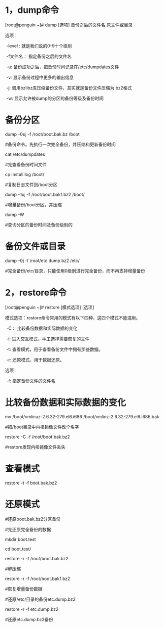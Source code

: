 # 			1，dump命令

[root@penguin ~]#  dump [选项] 备份之后的文件名 原文件或目录

选项：

​	-level :			就是我们说的0-9十个级别

​	-f文件名：		指定备份之后的文件名

​	-u:					备份成功之后，把备份时间记录在/etc/dumpdates文件

​	-v:					显示备份过程中更多的输出信息

​	-j:					调用bzlibz库压缩备份文件，其实就是备份文件压缩为.bz2格式

​	-w:					显示允许被dump的分区的备份等级及备份时间

# 			备份分区

dump -0uj -f /root/boot.bak.bz /boot

#备份命令。先执行一次完全备份，并压缩和更新备份时间

cat /etc/dumpdates

#先查看备份时间文件

cp install.log /boot/

#复制日志文件到/boot分区

dump -1uj -f /root/boot.bak1.bz2 /boot/

#增量备份/boot分区，并压缩

dump -W

#查询分区的备份时间及备份级别的

# 			备份文件或目录

dump -0j -f /root/etc.dump.bz2 /etc/

#完全备份/etc/目录，只能使用0级别进行完全备份，而不再支持增量备份

# 			2，restore命令

[root@penguin ~]# restore [模式选项] [选项]

模式选项：restore命令常用的模式有以下四种，这四个模式不能混用。

​	-C：	比较备份数据和实际数据的变化

​	-i:		进入交互模式，手工选择需要恢复的文件

​	-t:		查看模式，用于查看备份文件中拥有那些数据。

​	-r:		还原模式，用于数据还原。

选项：

​	-f:		指定备份文件的文件名

# 			比较备份数据和实际数据的变化

mv /boot/vmlinuz-2.6.32-279.el6.i686 /boot/vmlinz-2.6.32-279.el6.i686.bak

\#把/boot目录中内核镜像文件改个名字

restore -C -f /root/boot.bak.bz2

\#restore发现内核镜像文件丢失

# 			查看模式

restore -t -f boot.bak.bz2

# 			还原模式

#还原boot.bak.bz2分区备份

#先还原完全备份的数据

mkdir boot.test

cd boot.test/

restore -r -f /root/boot.bak.bz2

#解压缩

restore -r -f /root/boot.bak1.bz2

#恢复增量备份数据

#还原/etc/目录的备份etc.dump.bz2

restore -r -f etc.dump.bz2

#还原etc.dump.bz2备份